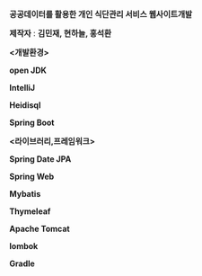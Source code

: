 **공공데이터를 활용한 개인 식단관리 서비스 웹사이트개발**

**제작자** : **김민재, 현하늘, 홍석환**


**<개발환경>**

**open JDK**

**IntelliJ**

**Heidisql**

**Spring Boot**



**<라이브러리,프레임워크>**

**Spring Date JPA**

**Spring Web**

**Mybatis**

**Thymeleaf**

**Apache Tomcat**

**lombok**

**Gradle**
